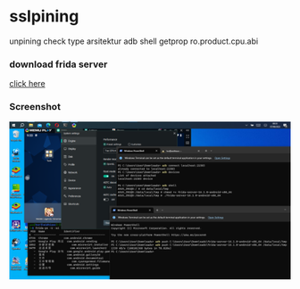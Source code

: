 # sslpining
unpining
check type arsitektur
adb shell getprop ro.product.cpu.abi
### download frida server
<a href="https://github.com/frida/frida/releases">click here</a>
### Screenshot
<img src="https://raw.githubusercontent.com/widhisec/SSLPININGtuto/main/2023-08-07%20083357.png"/>
